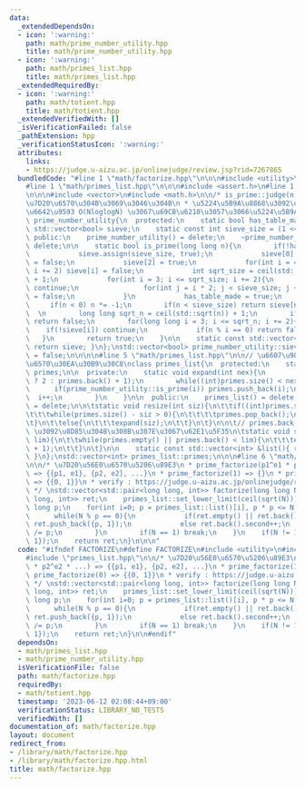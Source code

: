 ```yaml
---
data:
  _extendedDependsOn:
  - icon: ':warning:'
    path: math/prime_number_utility.hpp
    title: math/prime_number_utility.hpp
  - icon: ':warning:'
    path: math/primes_list.hpp
    title: math/primes_list.hpp
  _extendedRequiredBy:
  - icon: ':warning:'
    path: math/totient.hpp
    title: math/totient.hpp
  _extendedVerifiedWith: []
  _isVerificationFailed: false
  _pathExtension: hpp
  _verificationStatusIcon: ':warning:'
  attributes:
    links:
    - https://judge.u-aizu.ac.jp/onlinejudge/review.jsp?rid=7267865
  bundledCode: "#line 1 \"math/factorize.hpp\"\n\n\n#include <utility>\n#include <cmath>\n\
    #line 1 \"math/primes_list.hpp\"\n\n\n#include <assert.h>\n#line 1 \"math/prime_number_utility.hpp\"\
    \n\n\n#include <vector>\n#include <math.h>\n\n/* is_prime::judge(n) := |n|\u304C\
    \u7D20\u6570\u304B\u3069\u3046\u304B\n * \u5224\u5B9A\u8868\u3092\u306A\u3089\u3057\
    \u6642\u9593 O(NloglogN) \u3067\u69CB\u6210\u3057\u3066\u5224\u5B9A\n */\nclass\
    \ prime_number_utility{\n  protected:\n    static bool has_table_made;\n    static\
    \ std::vector<bool> sieve;\n    static const int sieve_size = (1 << 18);\n\n \
    \ public:\n    prime_number_utility() = delete;\n    ~prime_number_utility() =\
    \ delete;\n\n    static bool is_prime(long long n){\n        if(!has_table_made){\n\
    \            sieve.assign(sieve_size, true);\n            sieve[0] = sieve[1]\
    \ = false;\n            sieve[2] = true;\n            for(int i = 4; i < sieve_size;\
    \ i += 2) sieve[i] = false;\n            int sqrt_size = ceil(std::sqrt(sieve_size))\
    \ + 1;\n            for(int i = 3; i <= sqrt_size; i += 2){\n                if(!sieve[i])\
    \ continue;\n                for(int j = i * 2; j < sieve_size; j += i) sieve[j]\
    \ = false;\n            }\n            has_table_made = true;\n        }\n   \
    \     if(n < 0) n *= -1;\n        if(n < sieve_size) return sieve[n];\n      \
    \  \n        long long sqrt_n = ceil(std::sqrt(n)) + 1;\n        if(n % 2 == 0)\
    \ return false;\n        for(long long i = 3; i <= sqrt_n; i += 2){\n        \
    \    if(!sieve[i]) continue;\n            if(n % i == 0) return false;\n     \
    \   }\n        return true;\n    }\n\n    static const std::vector<bool> &table(){\
    \ return sieve; }\n};\nstd::vector<bool> prime_number_utility::sieve;\nbool prime_number_utility::has_table_made\
    \ = false;\n\n\n\n#line 5 \"math/primes_list.hpp\"\n\n// \u6607\u9806\u306E\u7D20\
    \u6570\u30EA\u30B9\u30C8\nclass primes_list{\n  protected:\n    static std::vector<int>\
    \ primes;\n\n  private:\n    static void expand(int nex){\n        int i = (primes.empty()\
    \ ? 2 : primes.back() + 1);\n        while((int)primes.size() < nex){\n      \
    \      if(prime_number_utility::is_prime(i)) primes.push_back(i);\n          \
    \  i++;\n        }\n    }\n\n  public:\n    primes_list() = delete;\n    ~primes_list()\
    \ = delete;\n\n\tstatic void resize(int siz){\n\t\tif((int)primes.size() > siz){\n\
    \t\t\twhile(primes.size() - siz > 0){\n\t\t\t\tprimes.pop_back();\n\t\t\t}\n\t\
    \t}\n\t\telse{\n\t\t\texpand(siz);\n\t\t}\n\t}\n\n\t// primes.back() \u304C lim\
    \ \u3092\u8D85\u3048\u308B\u307E\u3067\u62E1\u5F35\n\tstatic void set_lower_limit(int\
    \ lim){\n\t\twhile(primes.empty() || primes.back() < lim){\n\t\t\texpand(primes.size()\
    \ + 1);\n\t\t}\n\t}\n\n    static const std::vector<int> &list(){ return primes;\
    \ }\n};\nstd::vector<int> primes_list::primes;\n\n\n#line 6 \"math/factorize.hpp\"\
    \n\n/* \u7D20\u56E0\u6570\u5206\u89E3\n * prime_factorize(p1^e1 * p2^e2 * ...)\
    \ => {{p1, e1}, {p2, e2], ...}\n * prime_factorize(1) => {}\n * prime_factorize(0)\
    \ => {{0, 1}}\n * verify : https://judge.u-aizu.ac.jp/onlinejudge/review.jsp?rid=7267865\n\
    \ */ \nstd::vector<std::pair<long long, int>> factorize(long long N){\n    std::vector<std::pair<long\
    \ long, int>> ret;\n    primes_list::set_lower_limit(ceil(sqrt(N)));\n    long\
    \ long p;\n    for(int i=0; p = primes_list::list()[i], p * p <= N; i++){\n  \
    \      while(N % p == 0){\n            if(ret.empty() || ret.back().first != p)\
    \ ret.push_back({p, 1});\n            else ret.back().second++;\n            N\
    \ /= p;\n        }\n        if(N == 1) break;\n    }\n    if(N != 1) ret.push_back({N,\
    \ 1});\n    return ret;\n}\n\n\n"
  code: "#ifndef FACTORIZE\n#define FACTORIZE\n#include <utility>\n#include <cmath>\n\
    #include \"primes_list.hpp\"\n\n/* \u7D20\u56E0\u6570\u5206\u89E3\n * prime_factorize(p1^e1\
    \ * p2^e2 * ...) => {{p1, e1}, {p2, e2], ...}\n * prime_factorize(1) => {}\n *\
    \ prime_factorize(0) => {{0, 1}}\n * verify : https://judge.u-aizu.ac.jp/onlinejudge/review.jsp?rid=7267865\n\
    \ */ \nstd::vector<std::pair<long long, int>> factorize(long long N){\n    std::vector<std::pair<long\
    \ long, int>> ret;\n    primes_list::set_lower_limit(ceil(sqrt(N)));\n    long\
    \ long p;\n    for(int i=0; p = primes_list::list()[i], p * p <= N; i++){\n  \
    \      while(N % p == 0){\n            if(ret.empty() || ret.back().first != p)\
    \ ret.push_back({p, 1});\n            else ret.back().second++;\n            N\
    \ /= p;\n        }\n        if(N == 1) break;\n    }\n    if(N != 1) ret.push_back({N,\
    \ 1});\n    return ret;\n}\n\n#endif"
  dependsOn:
  - math/primes_list.hpp
  - math/prime_number_utility.hpp
  isVerificationFile: false
  path: math/factorize.hpp
  requiredBy:
  - math/totient.hpp
  timestamp: '2023-06-12 02:08:44+09:00'
  verificationStatus: LIBRARY_NO_TESTS
  verifiedWith: []
documentation_of: math/factorize.hpp
layout: document
redirect_from:
- /library/math/factorize.hpp
- /library/math/factorize.hpp.html
title: math/factorize.hpp
---
```

